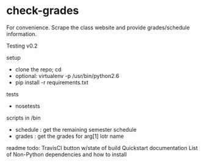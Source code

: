 # check-grades

For convenience.
Scrape the class website and
provide grades/schedule information.

Testing v0.2

setup
- clone the repo; cd
- optional: virtualenv -p /usr/bin/python2.6
- pip install -r requirements.txt

tests
- nosetests

scripts in /bin
- schedule : get the remaining semester schedule
- grades : get the grades for arg[1] lotr name

readme todo:
TravisCI button w/state of build
Quickstart documentation
List of Non-Python dependencies
and how to install
